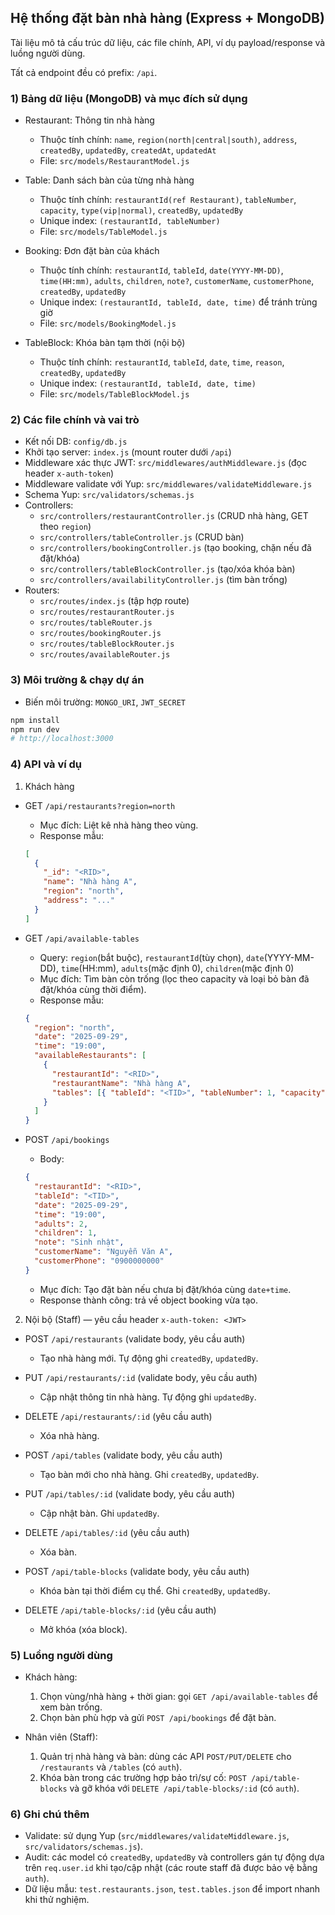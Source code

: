 ## Hệ thống đặt bàn nhà hàng (Express + MongoDB)

Tài liệu mô tả cấu trúc dữ liệu, các file chính, API, ví dụ payload/response và luồng người dùng.

Tất cả endpoint đều có prefix: `/api`.

### 1) Bảng dữ liệu (MongoDB) và mục đích sử dụng

- Restaurant: Thông tin nhà hàng

  - Thuộc tính chính: `name`, `region(north|central|south)`, `address`, `createdBy`, `updatedBy`, `createdAt`, `updatedAt`
  - File: `src/models/RestaurantModel.js`

- Table: Danh sách bàn của từng nhà hàng

  - Thuộc tính chính: `restaurantId(ref Restaurant)`, `tableNumber`, `capacity`, `type(vip|normal)`, `createdBy`, `updatedBy`
  - Unique index: `(restaurantId, tableNumber)`
  - File: `src/models/TableModel.js`

- Booking: Đơn đặt bàn của khách

  - Thuộc tính chính: `restaurantId`, `tableId`, `date(YYYY-MM-DD)`, `time(HH:mm)`, `adults`, `children`, `note?`, `customerName`, `customerPhone`, `createdBy`, `updatedBy`
  - Unique index: `(restaurantId, tableId, date, time)` để tránh trùng giờ
  - File: `src/models/BookingModel.js`

- TableBlock: Khóa bàn tạm thời (nội bộ)
  - Thuộc tính chính: `restaurantId`, `tableId`, `date`, `time`, `reason`, `createdBy`, `updatedBy`
  - Unique index: `(restaurantId, tableId, date, time)`
  - File: `src/models/TableBlockModel.js`

### 2) Các file chính và vai trò

- Kết nối DB: `config/db.js`
- Khởi tạo server: `index.js` (mount router dưới `/api`)
- Middleware xác thực JWT: `src/middlewares/authMiddleware.js` (đọc header `x-auth-token`)
- Middleware validate với Yup: `src/middlewares/validateMiddleware.js`
- Schema Yup: `src/validators/schemas.js`
- Controllers:
  - `src/controllers/restaurantController.js` (CRUD nhà hàng, GET theo `region`)
  - `src/controllers/tableController.js` (CRUD bàn)
  - `src/controllers/bookingController.js` (tạo booking, chặn nếu đã đặt/khóa)
  - `src/controllers/tableBlockController.js` (tạo/xóa khóa bàn)
  - `src/controllers/availabilityController.js` (tìm bàn trống)
- Routers:
  - `src/routes/index.js` (tập hợp route)
  - `src/routes/restaurantRouter.js`
  - `src/routes/tableRouter.js`
  - `src/routes/bookingRouter.js`
  - `src/routes/tableBlockRouter.js`
  - `src/routes/availableRouter.js`

### 3) Môi trường & chạy dự án

- Biến môi trường: `MONGO_URI`, `JWT_SECRET`

```bash
npm install
npm run dev
# http://localhost:3000
```

### 4) API và ví dụ

1. Khách hàng

- GET `/api/restaurants?region=north`

  - Mục đích: Liệt kê nhà hàng theo vùng.
  - Response mẫu:

  ```json
  [
    {
      "_id": "<RID>",
      "name": "Nhà hàng A",
      "region": "north",
      "address": "..."
    }
  ]
  ```

- GET `/api/available-tables`

  - Query: `region`(bắt buộc), `restaurantId`(tùy chọn), `date`(YYYY-MM-DD), `time`(HH:mm), `adults`(mặc định 0), `children`(mặc định 0)
  - Mục đích: Tìm bàn còn trống (lọc theo capacity và loại bỏ bàn đã đặt/khóa cùng thời điểm).
  - Response mẫu:

  ```json
  {
    "region": "north",
    "date": "2025-09-29",
    "time": "19:00",
    "availableRestaurants": [
      {
        "restaurantId": "<RID>",
        "restaurantName": "Nhà hàng A",
        "tables": [{ "tableId": "<TID>", "tableNumber": 1, "capacity": 4 }]
      }
    ]
  }
  ```

- POST `/api/bookings`
  - Body:
  ```json
  {
    "restaurantId": "<RID>",
    "tableId": "<TID>",
    "date": "2025-09-29",
    "time": "19:00",
    "adults": 2,
    "children": 1,
    "note": "Sinh nhật",
    "customerName": "Nguyễn Văn A",
    "customerPhone": "0900000000"
  }
  ```
  - Mục đích: Tạo đặt bàn nếu chưa bị đặt/khóa cùng `date+time`.
  - Response thành công: trả về object booking vừa tạo.

2. Nội bộ (Staff) — yêu cầu header `x-auth-token: <JWT>`

- POST `/api/restaurants` (validate body, yêu cầu auth)
  - Tạo nhà hàng mới. Tự động ghi `createdBy`, `updatedBy`.
- PUT `/api/restaurants/:id` (validate body, yêu cầu auth)
  - Cập nhật thông tin nhà hàng. Tự động ghi `updatedBy`.
- DELETE `/api/restaurants/:id` (yêu cầu auth)

  - Xóa nhà hàng.

- POST `/api/tables` (validate body, yêu cầu auth)
  - Tạo bàn mới cho nhà hàng. Ghi `createdBy`, `updatedBy`.
- PUT `/api/tables/:id` (validate body, yêu cầu auth)
  - Cập nhật bàn. Ghi `updatedBy`.
- DELETE `/api/tables/:id` (yêu cầu auth)

  - Xóa bàn.

- POST `/api/table-blocks` (validate body, yêu cầu auth)
  - Khóa bàn tại thời điểm cụ thể. Ghi `createdBy`, `updatedBy`.
- DELETE `/api/table-blocks/:id` (yêu cầu auth)
  - Mở khóa (xóa block).

### 5) Luồng người dùng

- Khách hàng:

  1. Chọn vùng/nhà hàng + thời gian: gọi `GET /api/available-tables` để xem bàn trống.
  2. Chọn bàn phù hợp và gửi `POST /api/bookings` để đặt bàn.

- Nhân viên (Staff):
  1. Quản trị nhà hàng và bàn: dùng các API `POST/PUT/DELETE` cho `/restaurants` và `/tables` (có `auth`).
  2. Khóa bàn trong các trường hợp bảo trì/sự cố: `POST /api/table-blocks` và gỡ khóa với `DELETE /api/table-blocks/:id` (có `auth`).

### 6) Ghi chú thêm

- Validate: sử dụng Yup (`src/middlewares/validateMiddleware.js`, `src/validators/schemas.js`).
- Audit: các model có `createdBy`, `updatedBy` và controllers gán tự động dựa trên `req.user.id` khi tạo/cập nhật (các route staff đã được bảo vệ bằng `auth`).
- Dữ liệu mẫu: `test.restaurants.json`, `test.tables.json` để import nhanh khi thử nghiệm.
